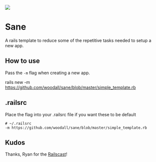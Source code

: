 ![](http://i0.wp.com/hypebeast.com/image/2012/06/banksy-paints-the-queen-as-david-bowies-aladdin-sane-1.jpg?w=930)
# Sane
A rails template to reduce some of the repetitive tasks needed to setup a new app.

## How to use

Pass the `-m` flag when creating a new app.

  rails new -m https://github.com/woodall/sane/blob/master/simple_template.rb

## .railsrc

Place the flag into your .railsrc file if you want these to be default

    # ~/.railsrc
    -m https://github.com/woodall/sane/blob/master/simple_template.rb

## Kudos
Thanks, Ryan for the [Railscast](http://railscasts.com/episodes/148-app-templates-in-rails-2-3)!
